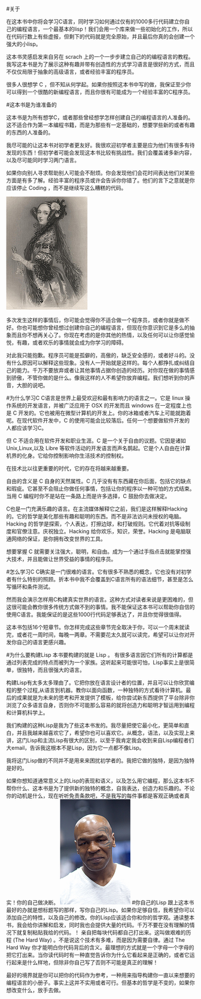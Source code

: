 #关于

在这本书中你将会学习C语言，同时学习如何通过仅有的1000多行代码建立你自己的编程语言，一个最基本的lisp！我们会用一个库来做一些初始化的工作，所以在代码行数上有些虚报，但剩下的代码就是完全原始，并且最后你真的会创建一个强大的小lisp。

  这本书灵感启发来自另在 scrach 上的一个一步步建立自己的的编程语言的教程。我写这本书是为了展示这种有趣并带有创造性的方式学习语言是很好的方式，而且不仅仅局限于抽象的高级语言，或者经验丰富的程序员。

  很多人很想学 C ，但不知从何学起。如果你按照这本书中写的做，我保证至少你可以得到一个很酷的新编程语言，而且你很有可能成为一个经验丰富的C程序员。

#这本书是为谁准备的

  这本书是为所有想学C，或者那些曾经想学怎样创建自己的编程语言的人准备的。这不适合作为第一本编程书籍，而是为那些有一定基础的，想要学些新的或者有趣的东西的人准备的。

  我尽可能的让这本书对初学者更友好。我很欢迎初学者主要是应为他们有很多有待发现的东西！但初学者可能会发现这本书比较有挑战性。我们会覆盖诸多新内容，以及尽可能同时学习两门语言。

  如果你向别人寻求帮助别人可能会不耐烦。你会发现他们会花时间表达他们对某些方面是有多了解。经验丰富的程序员或许会告诉你你错了。他们的言下之意就是你应该停止 Coding ，而不是继续写这么糟糕的代码。
  
  ![ada](./ada.png)

  多次发生这样的事情后，你可能会觉得你不适合做一个程序员，或者你就是做不好。你也可能想你曾经想过创建你自己的编程语言，但现在你意识到它是多么的抽象而且你不想再关心了。你现在考虑的是你其他的热情，以及任何可以让你感觉愉悦，有趣，或者欢乐的事情就会成为你学习的障碍。

  对此我只能抱歉。程序员可能是孤僻的，高傲的，缺乏安全感的，或者好斗的。没有什么原因可以解释这些现象。没有人一开始就是这样的。每个人都挣扎或纠结自己的能力。千万不要放弃或者让其他事情占据你创造的经历。对你现在做的事情感到骄傲，不管你做的是什么。像我这样的人不希望你放弃编程。我们想听到你的声音，大胆的说吧。

#为什么学习C
  C语言是世界上最受欢迎和最有影响力的语言之一。它是 linux 操作系统的开发语言，并被广泛应用于 OSX 的开发而且 windows 在一定程度上也是 C 开发的。它也被用在微型计算机的开发上。你的冰箱或者汽车上可能就跑着呢。在现代软件开发中，C 的使用可能会比较落后。任何一个想要做软件开发的人都应该学习C。

  但 C 不适合用在软件开发和职业生涯。C 是一个关于自由的议题。它因是诸如 Unix,Linux,以及 Libre 等软件活动的开发语言而声名鹊起。它是个人自由在计算机界的化身。它给你控制影响你生活技术的控制权。

  在技术比以往更重要的时代，它的存在将越来越重要。

  自由的含义是 C 自身的天然属性。C 几乎没有有东西藏在你后面，包括它的缺点和瑕疵。它甚至不会阻止你做任何事情，包括让你的程序以一种可怕的方式结束。当用 C 编程时你不是站在一条路上而是许多选择，C 鼓励你去做决定。

  C也是一门充满乐趣的语言。在主流媒体解释它之前，我们是这样解释Hacking的。它的哲学是美化那些有趣和聪明的东西。而不是非法访问未授权的电脑。Hacking 的哲学是探索，个人表达，打擦边球，和打破规则。它代着对抗等级制度和官僚注意。庆祝独立。Hacking 给你欢乐，知识，荣誉。Hacking 是电脑联通网络的保证，是你拥有改变世界的工具。

  想要掌握 C 就需要关注强大，聪明，和自由。成为一个通过手指点击就能掌控强大技术，并且能做让世界受益的事情的程序员。

#怎么学习C
  C确实是一门很难的语言。它有很多不熟悉的概念，它也没有对初学者有什么特别的照顾。折本书中我不会覆盖到C语言所有的语法细节，甚至是怎么写循环和条件测试。

  然而我会演示怎样用C构建真实世界的语言。这种方式对读者来说是更困难的，但这很可能会教你很多传统方式做不到的事情。我不能保证这本书可以帮助你自信的使用C语言。我能保证的是这些1000行代码足够表达了，并且你觉得很值得。

  这本书包括16个短章节。你怎样完成这些章节完全取决于你，可以一个周末就读完，或者花一周时间，每晚一两章。不需要花太久就可以读完，希望可以让你对开发你自己的语言更感兴趣。

#为什么要构建Lisp
  本书要构建的就是 Lisp 。 有很多语言因它们所有的计算都是通过列表完成的特点而被列为一个家族。这听起来可能很可怕，Lisp事实上是很简单，很独特，而且很强大的语言。

  构建Lisp有太多太多理由了。它把你放在语言设计者的位置，并且可以让你欣赏编程的整个过程,从语言到机器。教你以面向函数，一种独特的方式看待计算机。最后的成果就是为未来的思考和开发提供了模板，给你尝试新东西提供了平台除非你浏览了众多语言自身，否则你不可能那么容易的就将创造力和聪明才智运用到编程和计算机科学上。

  我们构建的这种Lisp是我为了些这本书发的。我尽量把使它最小化，更简单和直白，并且我越来越喜欢它了，希望你也可以喜欢它。从概念，语法，以及实现上来讲，这门Lisp和主流Lisp有很大的区别，以至于我肯定我会收到来自Lisp编程者们大email，告诉我这根本不是Lisp，因为它一点都不像Lisp。

  我将这门Lisp做的不同并不是用来来困扰初学者的。我把它做的独特，是因为独特是好的。

  如果你想知道通常意义上的Lisp的表现和语义，以及怎么用它编程，那么这本书不帮你什么、这本书是为了提供新的独特的概念，自我表达，创造力和乐趣的。不论你的动机是什么，现在听听免责条款吧，不是我写的每件事都是客观正确或者真实！你的自己做决断。
![Mike Tyson Your typical Lisp User](./mike.png)
#你自己的Lisp
  跟上这本书最好的办就是想标题写的那样，写你自己的Lisp。如果你足够自信，我希望你可以添加自己的特性，以及自己的修改。你的Lisp应该适合你和你的哲学观。通读整本书，我会给你讲解和启发，同时我也会提供大量的代码。千万不要在没有理解的情况下就复制粘贴我给的代码。！
  亲自把每块代码都自己打出来。这叫做艰难的历程 (The Hard Way) 。不是说这个技术有多难，而是因为需要自律。通过 The Hard Way 你才能明白你代码背后的含义。最理想的方式就是一个字母一个字母的把它打出来。当你读代码时有一种直觉告诉你为什么它看起来是正确的，或者它运行起来是什么样地，但除非你自己写了否则不可能是真正的理解！

  最好的境界就是你可以把你的代码作为参考，一种用来指导构建你一直以来想要的编程语言的小册子。事实上这并不实用或者可行。但基本的哲学是不变的，如果你想改变什么，放手去做。
